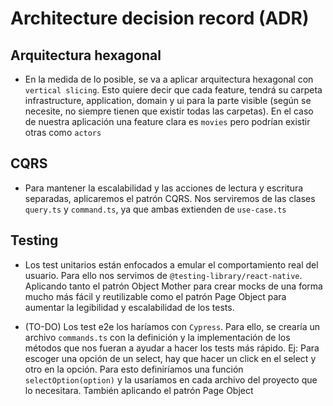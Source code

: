 # Architecture decision record (ADR)

## Arquitectura hexagonal

* En la medida de lo posible, se va a aplicar arquitectura hexagonal con `vertical slicing`. Esto quiere decir que cada feature, tendrá su carpeta infrastructure, application, domain y ui para la parte visible (según se necesite, no siempre tienen que existir todas las carpetas).
En el caso de nuestra aplicación una feature clara es `movies` pero podrían existir otras como `actors`

## CQRS
* Para mantener la escalabilidad y las acciones de lectura y escritura separadas, aplicaremos el patrón CQRS. Nos serviremos de las clases `query.ts` y `command.ts`, ya que ambas extienden de `use-case.ts`

## Testing

* Los test unitarios están enfocados a emular el comportamiento real del usuario. Para ello nos servimos de `@testing-library/react-native`. Aplicando tanto el patrón Object Mother para crear mocks de una forma mucho más fácil y reutilizable como el patrón Page Object para aumentar la legibilidad y escalabilidad de los tests.


* (TO-DO) Los test e2e los haríamos con `Cypress`. Para ello, se crearía un archivo `commands.ts` con la definición y la implementación de los métodos que nos fueran a ayudar a hacer los tests más rápido. Ej: Para escoger una opción de un select, hay que hacer un click en el select y otro en la opción. Para esto definiríamos una función `selectOption(option)` y la usaríamos en cada archivo del proyecto que lo necesitara.
  También aplicando el patrón Page Object
